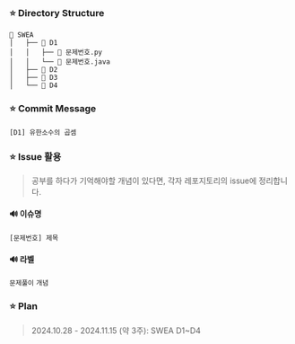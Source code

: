 ### ⭐ Directory Structure
```
📂 SWEA
│   ├── 📂 D1
│   │   ├── 📄 문제번호.py   
│   │   └── 📄 문제번호.java    
│   ├── 📂 D2
│   ├── 📂 D3
│   └── 📂 D4
```

### ⭐ Commit Message
```
[D1] 유한소수의 곱셈
```

### ⭐ Issue 활용
> 공부를 하다가 기억해야할 개념이 있다면, 각자 레포지토리의 issue에 정리합니다.

#### 🔊 이슈명
```
[문제번호] 제목
```

#### 🔊 라벨
`문제풀이` `개념`

### ⭐ Plan
> 2024.10.28 - 2024.11.15 (약 3주): SWEA D1~D4
